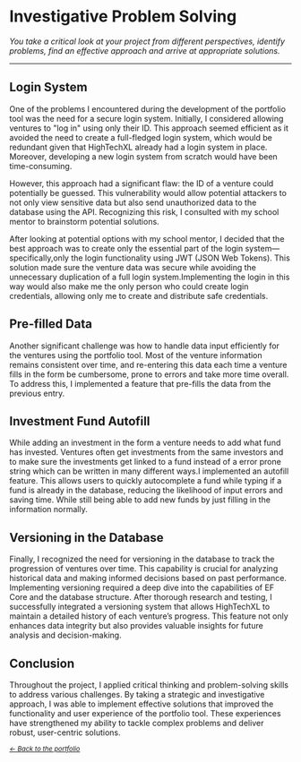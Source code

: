 # Investigative Problem Solving
*You take a critical look at your project from different perspectives, identify problems, find an effective approach and arrive at appropriate solutions.*
***

## Login System
One of the problems I encountered during the development of the portfolio tool was the need for a secure login system. Initially, I considered allowing ventures to "log in" using only their ID. This approach seemed efficient as it avoided the need to create a full-fledged login system, which would be redundant given that HighTechXL already had a login system in place. Moreover, developing a new login system from scratch would have been time-consuming.

However, this approach had a significant flaw: the ID of a venture could potentially be guessed. This vulnerability would allow potential attackers to not only view sensitive data but also send unauthorized data to the database using the API. Recognizing this risk, I consulted with my school mentor to brainstorm potential solutions.

After looking at potential options with my school mentor, I decided that the best approach was to create only the essential part of the login system—specifically,only the login functionality using JWT (JSON Web Tokens). This solution made sure the venture data was secure while avoiding the unnecessary duplication of a full login system.Implementing the login in this way would also make me the only person who could create login credentials, allowing only me to create and distribute safe credentials.

## Pre-filled Data
Another significant challenge was how to handle data input efficiently for the ventures using the portfolio tool. Most of the venture information remains consistent over time, and re-entering this data each time a venture fills in the form be cumbersome, prone to errors and take more time overall. To address this, I implemented a feature that pre-fills the data from the previous entry.

## Investment Fund Autofill
While adding an investment in the form a venture needs to add what fund has invested. Ventures often get investments from the same investors and to make sure the investments get linked to a fund instead of a error prone string which can be written in many different ways.I implemented an autofill feature. This allows users to quickly autocomplete a fund while typing if a fund is already in the database, reducing the likelihood of input errors and saving time. While still being able to add new funds by just filling in the information normally.

## Versioning in the Database
Finally, I recognized the need for versioning in the database to track the progression of ventures over time. This capability is crucial for analyzing historical data and making informed decisions based on past performance. Implementing versioning required a deep dive into the capabilities of EF Core and the database structure. After thorough research and testing, I successfully integrated a versioning system that allows HighTechXL to maintain a detailed history of each venture’s progress. This feature not only enhances data integrity but also provides valuable insights for future analysis and decision-making.

## Conclusion

Throughout the project, I applied critical thinking and problem-solving skills to address various challenges. By taking a strategic and investigative approach, I was able to implement effective solutions that improved the functionality and user experience of the portfolio tool. These experiences have strengthened my ability to tackle complex problems and deliver robust, user-centric solutions.


<small><i><a href="https://github.com/BramVerkuijlen/Portfolio-S5-Internship"><- Back to the portfolio</a></i></small>
